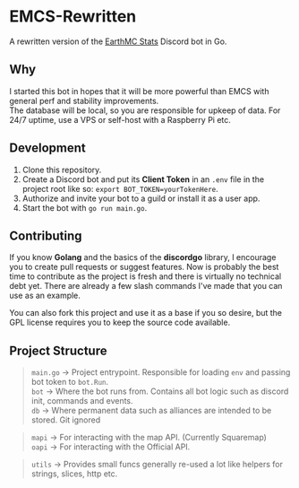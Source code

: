 # EMCS-Rewritten
A rewritten version of the [EarthMC Stats](https://github.com/EarthMC-Toolkit/EarthMC-Stats) Discord bot in Go.

## Why
I started this bot in hopes that it will be more powerful than EMCS with general perf and stability improvements.\
The database will be local, so you are responsible for upkeep of data. For 24/7 uptime, use a VPS or self-host with a Raspberry Pi etc.

## Development
1. Clone this repository.
1. Create a Discord bot and put its **Client Token** in an `.env` file in the project root like so: `export BOT_TOKEN=yourTokenHere`.
1. Authorize and invite your bot to a guild or install it as a user app.
1. Start the bot with `go run main.go`.

## Contributing
If you know **Golang** and the basics of the **discordgo** library, I encourage you to create pull requests or suggest features. Now is probably the best time to contribute as the project is fresh and there is virtually no technical debt yet. There are already a few slash commands I've made that you can use as an example.

You can also fork this project and use it as a base if you so desire, but the GPL license requires you to keep the source code available.

## Project Structure
> `main.go` -> Project entrypoint. Responsible for loading `env` and passing bot token to `bot.Run`.\
> `bot` -> Where the bot runs from. Contains all bot logic such as discord init, commands and events.\
> `db` -> Where permanent data such as alliances are intended to be stored. Git ignored

> `mapi` -> For interacting with the map API. (Currently Squaremap)\
> `oapi` -> For interacting with the Official API.

> `utils` -> Provides small funcs generally re-used a lot like helpers for strings, slices, http etc.